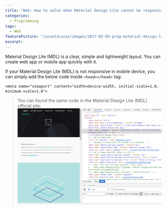 ```yaml
---
title: "Web: How to solve when Material Design Lite cannot be responsive"
categories:
  - Programming
tags:
  - Web
featurePicture: "/assetsLucas/images/2017-02-03-prog-material-design-lite-cannot-be-responsive-featurePicture.png"
excerpt:
---
```


Material Design Lite (MDL) is a clear, simple and lightweight layout. You can create web app or mobile app quickly with it.

If your Material Design Lite (MDL) is not responsive in mobile device, you can simply add the below code inside `<head></head>` tag:


```
<meta name="viewport" content="width=device-width, initial-scale=1.0, minimum-scale=1.0">
```

>You can found the same code in the Material Design Lite (MDL) official site:
>![Image](/assetsLucas/images/2017-02-03-prog-material-design-lite-cannot-be-responsive-content-1.png)

